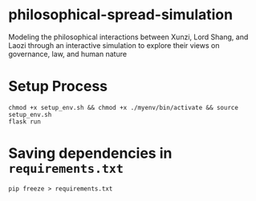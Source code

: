 # philosophical-spread-simulation

Modeling the philosophical interactions between Xunzi, Lord Shang, and Laozi through an interactive simulation to explore their views on governance, law, and human nature

# Setup Process

`chmod +x setup_env.sh && chmod +x ./myenv/bin/activate && source setup_env.sh`\
`flask run`

# Saving dependencies in `requirements.txt`

`pip freeze > requirements.txt`
